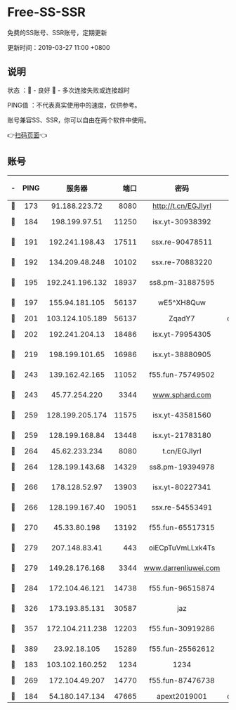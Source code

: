 # Free-SS-SSR

免费的SS账号、SSR账号，定期更新

更新时间：2019-03-27 11:00 +0800

## 说明

状态     ：🙂 - 良好 🙁 - 多次连接失败或连接超时

PING值   ：不代表真实使用中的速度，仅供参考。

账号兼容SS、SSR，你可以自由在两个软件中使用。

👉[扫码页面](https://liesauer.github.io/Free-SS-SSR/)👈

## 账号

|-|PING|服务器|端口|密码|加密方式|区域|
|:----:|:----:|:-----:|-----:|:----:|:----:|:----:|
|🙂|173|91.188.223.72|8080|http://t.cn/EGJIyrl|rc4-md5|RU|
|🙂|184|198.199.97.51|11250|isx.yt-30938392|aes-256-cfb|US|
|🙂|191|192.241.198.43|17511|ssx.re-90478511|aes-256-cfb|US|
|🙂|192|134.209.48.248|10102|ssx.re-70883220|aes-256-cfb|US|
|🙂|195|192.241.196.132|18937|ss8.pm-31887595|aes-256-cfb|US|
|🙂|197|155.94.181.105|56137|wE5^XH8Quw|aes-256-cfb|US|
|🙂|201|103.124.105.189|56137|ZqadY7|chacha20|US|
|🙂|202|192.241.204.13|18486|isx.yt-79954305|aes-256-cfb|US|
|🙂|219|198.199.101.65|16986|isx.yt-38880905|aes-256-cfb|US|
|🙂|243|139.162.42.165|11052|f55.fun-75749502|aes-256-cfb|SG|
|🙂|243|45.77.254.220|3344|www.sphard.com|aes-256-cfb|SG|
|🙂|259|128.199.205.174|11575|isx.yt-43581560|aes-256-cfb|SG|
|🙂|259|128.199.168.84|13448|isx.yt-21783180|aes-256-cfb|SG|
|🙂|264|45.62.233.234|8080|t.cn/EGJIyrl|rc4-md5|CA|
|🙂|264|128.199.143.68|14329|ss8.pm-19394978|aes-256-cfb|SG|
|🙂|266|178.128.52.97|13903|isx.yt-80227341|aes-256-cfb|SG|
|🙂|266|128.199.167.40|19051|ssx.re-54553491|aes-256-cfb|SG|
|🙂|270|45.33.80.198|13192|f55.fun-65517315|aes-256-cfb|US|
|🙂|279|207.148.83.41|443|oiECpTuVmLLxk4Ts|aes-256-cfb|AU|
|🙂|279|149.28.176.168|3344|www.darrenliuwei.com|aes-256-cfb|AU|
|🙂|284|172.104.46.121|14738|f55.fun-96515874|aes-256-cfb|SG|
|🙂|326|173.193.85.131|30587|jaz|aes-256-cfb|US|
|🙂|357|172.104.211.238|12203|f55.fun-30919286|aes-256-cfb|US|
|🙂|389|23.92.18.105|15289|f55.fun-25562612|aes-256-cfb|US|
|🙂|183|103.102.160.252|1234|1234|rc4-md5|JP|
|🙂|269|172.104.49.207|14770|f55.fun-87476738|aes-256-cfb|SG|
|🙁|184|54.180.147.134|47665|apext2019001|chacha20|KR|
